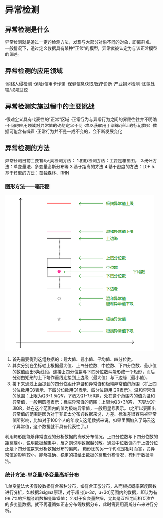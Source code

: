 # 异常检测
## 异常检测是什么
异常检测就是通过一定的检测方法，发现与大部分对象不同的对象，即离群点。
一般情况下，通过定义数据具有某种“正常”的模型，异常就被认定为与该正常模型的偏差。

## 异常检测的应用领域
  ·网络入侵检测
  ·保险/信用卡诈骗
  ·保健信息获取/医疗诊断
  ·产业损坏检测
  ·图像处理/视频监控

## 异常检测实施过程中的主要挑战
  ·很难定义具有代表性的“正常”区域
  ·正常行为与异常行为之间的界限往往并不明确
  ·不同的应用领域对异常值的确切定义不同
  ·难以获取用于训练/验证的标记数据
  ·数据可能含有噪声
  ·正常行为并不是一成不变的，会不断发展变化
  
  ## 异常检测的方法
  异常检测目前主要有5大类检测方法：
  1.图形检测方法：主要是箱型图。
  2.统计方法：单变量法、多变量高斯分布等
  3.基于距离的方法
  4.基于密度的方法：LOF
  5.基于模型的方法：孤独森林、RNN

### 图形方法——箱形图
   ![image](https://github.com/Shawncici/Anomaly-Detection/blob/main/%E7%AE%B1%E5%BD%A2%E5%9B%BE.png)
  1. 首先需要得到这组数据的：最大值、最小值、平均值、四分位数。
  2. 其次分别在坐标轴上根据最大值、上四分位数、中位数、下四分位数、最小值的数值画出5条线段。连接上四分位数与下四分位数两端形成一个矩形，而后分别由矩形的上下端作垂线连接到上边缘（最大值）与下边缘（最小值）。
  3. 接下来通过上面提到的四分位距计算温和异常值和极端异常值的范围（将上四分位数用Q3表示、下四分位数用Q1表示、四分位距用IQR表示）。温和异常值的范围：上限为Q3+1.5*IQR，下限为Q1-1.5*IQR，处在这个范围内的值为温和异常值，一般用圆圈表示；极端异常值的范围：上限为Q3+3*IQR，下限为Q1-3*IQR，处在这个范围内的值为极端异常值，一般用星号表示。（之所以要画出异常值的范围是因为对于非正太分布的数据来说，方差、标准差很容易被异常值所影响，比如对于100个人的年收入这组数据来说，如果里面加入了马云这个异常值，这个数据就不具有代表性了。）

  利用箱形图能够非常直观的分析数据的离散分布情况，上四分位数与下四分位数的距离越小，说明数据越集中，反之则说明数据越分散。通过中位数偏向于上四分位还是下四分位数来分析数据分布的偏向。
  箱形图的另一个优点是相对而言，受异常值的影响较小，能够准确、稳定的描绘出数据的离散分布情况，有利于数据清洗。
  
### 统计方法-单变量/多变量高斯分布
  1.单变量法大多假设数据符合某种分布，如符合正态分布，从而根据概率密度函数进行分析，如根据3sigma原理，对于超出[u-3σ，u+3σ]范围内的数据，即认为有99.7%的把握说明数据是异常值；
  2.对于多变量数据，尤其是互相之间相互独立的多变量数据，就不再遵循如正态分布等数据分布，此时需要用高斯分布来进行分析。

